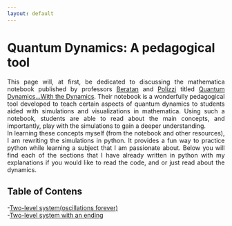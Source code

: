 ```yaml
---
layout: default
---
```

# Quantum Dynamics: A pedagogical tool
<div align="justify">

This page will, at first, be dedicated to discussing
the mathematica notebook published by professors
[Beratan](https://beratanlab.chem.duke.edu/) and [Polizzi](https://www.polizzilab.org/) 
titled [Quantum Dynamics...With the Dynamics](https://pubs.acs.org/doi/10.1021/acs.jchemed.5b00662).
Their notebook is a wonderfully pedagogical tool developed to 
teach certain aspects of quantum dynamics to students
aided with simulations and visualizations in mathematica. 
Using such a notebook, students are able to read about the
main concepts, and importantly, play with the simulations 
to gain a deeper understanding.  
In learning these concepts myself (from the notebook and other resources),
I am rewriting the simulations in python. It provides a fun
way to practice python while learning a subject that I am 
passionate about. Below you will find each of the
sections that I have already written in python
with my explanations if you would like to
read the code, and or just read about the dynamics.
</div>

## Table of Contens
-[Two-level system(oscillations forever)](/projects/QDWD/posts/twolevel.md)  
-[Two-level system with an ending]()

